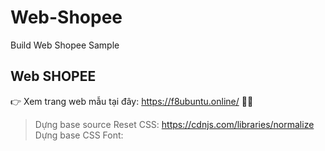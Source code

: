 # Web-Shopee
Build Web Shopee Sample
## Web SHOPEE
👉 Xem trang web mẫu tại đây: https://f8ubuntu.online/ 🎉🎉

> Dựng base source
> Reset CSS: https://cdnjs.com/libraries/normalize
> Dựng base CSS
Font: 